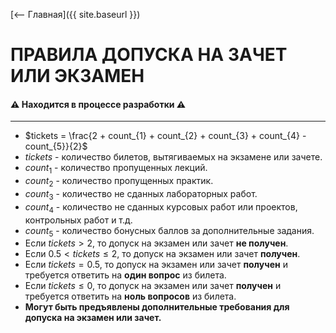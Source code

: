 [⟵ Главная]({{ site.baseurl }})

# **ПРАВИЛА ДОПУСКА НА ЗАЧЕТ ИЛИ ЭКЗАМЕН**

#### ⚠️ **Находится в процессе разработки** ⚠️

---

* $tickets = \frac{2 + count_{1} + count_{2} + count_{3} + count_{4} - count_{5}}{2}$
* $tickets$ - количество билетов, вытягиваемых на экзамене или зачете.
* $count_{1}$ - количество пропущенных лекций.
* $count_{2}$ - количество пропущенных практик.
* $count_{3}$ - количество не сданных лабораторных работ.
* $count_{4}$ - количество не сданных курсовых работ или проектов, контрольных работ и т.д.
* $count_{5}$ - количество бонусных баллов за дополнительные задания.
* Если $tickets \gt 2$, то допуск на экзамен или зачет **не получен**.
* Если $0.5 \lt tickets \leq 2$, то допуск на экзамен или зачет **получен**.
* Если $tickets = 0.5$, то допуск на экзамен или зачет **получен** и требуется ответить на **один вопрос** из билета.
* Если $tickets \leq 0$, то допуск на экзамен или зачет **получен** и требуется ответить на **ноль вопросов** из билета.
* **Могут быть предъявлены дополнительные требования для допуска на экзамен или зачет.**
